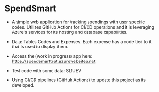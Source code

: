 # SpendSmart
- A simple web application for tracking spendings with user specific codes. Utilizes GitHub Actions for CI/CD operations and it is leveraging Azure's services for its hosting and database capabilities.
- Data: Tables Codes and Expenses. Each expense has a code tied to it that is used to display them.
- Access the (work in progress) app here: https://spendsmarttest.azurewebsites.net
- Test code with some data: SL1UEV

- Using CI/CD pipelines (GitHub Actions) to update this project as its developed.
